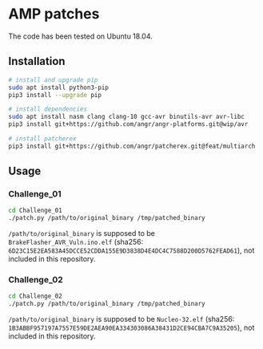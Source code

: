 # AMP patches

The code has been tested on Ubuntu 18.04.

## Installation

```bash
# install and upgrade pip
sudo apt install python3-pip
pip3 install --upgrade pip

# install dependencies
sudo apt install nasm clang clang-10 gcc-avr binutils-avr avr-libc
pip3 install git+https://github.com/angr/angr-platforms.git@wip/avr

# install patcherex
pip3 install git+https://github.com/angr/patcherex.git@feat/multiarch
```

## Usage

### Challenge_01
```bash
cd Challenge_01
./patch.py /path/to/original_binary /tmp/patched_binary
```
`/path/to/original_binary` is supposed to be `BrakeFlasher_AVR_Vuln.ino.elf` (sha256: `6D23C15E2EA583A45DCCE52CDDA155E9D3838D4E4DC4C7588D200D5762FEAD61`), not included in this repository.

### Challenge_02
```bash
cd Challenge_02
./patch.py /path/to/original_binary /tmp/patched_binary
```
`/path/to/original_binary` is supposed to be `Nucleo-32.elf` (sha256: `1B3ABBF957197A7557E59DE2AEA90EA334303086A38431D2CE94CBA7C9A35205`), not included in this repository.
